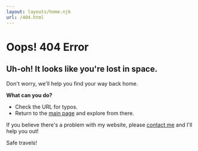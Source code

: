 ```yaml
---
layout: layouts/home.njk
url: /404.html
---
```


# Oops! 404 Error

## Uh-oh! It looks like you're lost in space.

Don't worry, we'll help you find your way back home.

**What can you do?**
- Check the URL for typos.
- Return to the [main page](/) and explore from there.

If you believe there's a problem with my website, please [contact me](mailto:demetzbenjamin23@gmail.com) and I'll help you out!

Safe travels!

